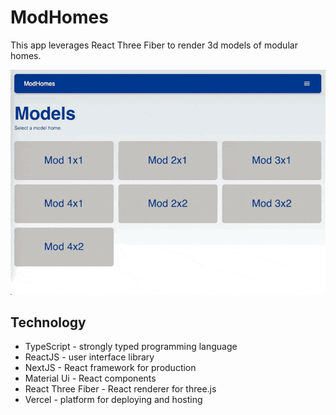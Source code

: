# ModHomes

This app leverages React Three Fiber to render 3d models of modular homes.

![User flow GIF of ModHomes](./public/modhomes-animation.gif)

## Technology

* TypeScript - strongly typed programming language
* ReactJS - user interface library
* NextJS - React framework for production
* Material Ui - React components
* React Three Fiber - React renderer for three.js
* Vercel - platform for deploying and hosting
